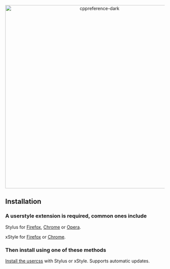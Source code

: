<p align="center">
<img alt="cppreference-dark" src="https://cdn2.arqadium.com/f/be0ae6462da64c56b65902caadb2a976/unknown.svg" width="580">
</p>

## Installation

### A userstyle extension is required, common ones include

Stylus for [Firefox](https://addons.mozilla.org/en-US/firefox/addon/styl-us/), [Chrome](https://chrome.google.com/webstore/detail/stylus/clngdbkpkpeebahjckkjfobafhncgmne) or [Opera](https://addons.opera.com/en-gb/extensions/details/stylus/).

xStyle for [Firefox](https://addons.mozilla.org/firefox/addon/xstyle/) or [Chrome](https://chrome.google.com/webstore/detail/xstyle/hncgkmhphmncjohllpoleelnibpmccpj).

### Then install using one of these methods

[Install the usercss](https://github.com/nicholatian/cppreference-usercss/raw/master/cppreference-dark.user.css) with Stylus or xStyle. Supports automatic updates.
